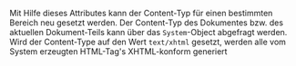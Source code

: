 Mit Hilfe dieses Attributes kann der Content-Typ für einen bestimmten Bereich
neu gesetzt werden. Der Content-Typ des Dokumentes bzw. des aktuellen
Dokument-Teils kann über das `System`-Object abgefragt werden. Wird der
Content-Type auf den Wert `text/xhtml` gesetzt, werden alle vom System
erzeugten HTML-Tag's XHTML-konform generiert